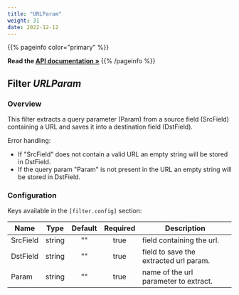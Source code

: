 ```yaml
---
title: "URLParam"
weight: 31
date: 2022-12-12
---
```

{{% pageinfo color="primary" %}}

**Read the [API documentation &raquo;](https://pkg.go.dev/github.com/AdRoll/baker/filter#URLParam)**
{{% /pageinfo %}}

## Filter *URLParam*

### Overview

This filter extracts a query parameter (Param) from a source field (SrcField)
containing a URL and saves it into a destination field (DstField).

Error handling:
- If "SrcField" does not contain a valid URL an empty string will be stored in
DstField.
- If the query param "Param" is not present in the URL an empty string will be
stored in DstField.


### Configuration

Keys available in the `[filter.config]` section:

|Name|Type|Default|Required|Description|
|----|:--:|:-----:|:------:|-----------|
| SrcField| string| ""| true| field containing the url.|
| DstField| string| ""| true| field to save the extracted url param.|
| Param| string| ""| true| name of the url parameter to extract.|

